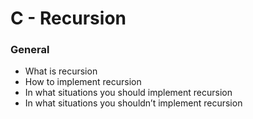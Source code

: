 # C - Recursion

### General

- What is recursion
- How to implement recursion
- In what situations you should implement recursion
- In what situations you shouldn’t implement recursion
